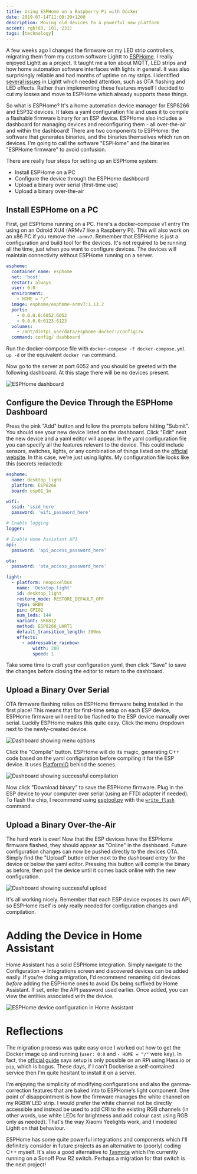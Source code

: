 ```yaml
---
title: Using ESPHome on a Raspberry Pi with Docker
date: 2019-07-14T11:09:20+1200
description: Moving old devices to a powerful new platform
accent: rgb(83, 101, 231)
tags: [technology]
---
```


A few weeks ago I changed the firmware on my LED strip controllers, migrating them from my custom software Lightt to [ESPHome](https://esphome.io/). I really enjoyed Lightt as a project. It taught me a ton about MQTT, LED strips and how home automation software interfaces with lights in general. It was also surprisingly reliable and had months of uptime on my strips. I identified [several issues](https://github.com/albertnis/lightt/issues) in Lightt which needed attention, such as OTA flashing and LED effects. Rather than implementing these features myself I decided to cut my losses and move to ESPHome which already supports these things.

So what is ESPHome? It's a home automation device manager for ESP8266 and ESP32 devices. It takes a yaml configuration file and uses it to compile a flashable firmware binary for an ESP device. ESPHome also includes a dashboard for managing devices and reconfiguring them - all over-the-air and within the dashboard! There are two components to ESPHome: the software that generates binaries, and the binaries themselves which run on devices. I'm going to call the software "ESPHome" and the binaries "ESPHome firmware" to avoid confusion.

There are really four steps for setting up an ESPHome system:

- Install ESPHome on a PC
- Configure the device through the ESPHome dashboard
- Upload a binary over serial (first-time use)
- Upload a binary over-the-air

## Install ESPHome on a PC

First, get ESPHome running on a PC. Here's a docker-compose v1 entry I'm using on an Odroid XU4 (ARMv7 like a Raspberry Pi). This will also work on an x86 PC if you remove the `-armv7`. Remember that ESPHome is just a configuration and build tool for the devices. It's not required to be running all the time, just when you want to configure devices. The devices will maintain connectivity without ESPHome running on a server.

```yaml
esphome:
  container_name: esphome
  net: 'host'
  restart: always
  user: 0:0
  environment:
    - HOME = "/"
  image: esphome/esphome-armv7:1.13.2
  ports:
    - 0.0.0.0:6052:6052
    - 0.0.0.0:6123:6123
  volumes:
    - /mnt/dietpi_userdata/esphome-docker:/config:rw
  command: config/ dashboard
```

Run the docker-compose file with `docker-compose -f docker-compose.yml up -d` or the equivalent `docker run` command.

Now go to the server at port 6052 and you should be greeted with the following dashboard. At this stage there will be no devices present.

![ESPHome dashboard](./dash.png)

## Configure the Device Through the ESPHome Dashboard

Press the pink "Add" button and follow the prompts before hitting "Submit". You should see your new device listed on the dashboard. Click "Edit" next the new device and a yaml editor will appear. In the yaml configuration file you can specify all the features relevant to the device. This could include sensors, switches, lights, or any combination of things listed on the [official website](https://esphome.io/). In this case, we're just using lights. My configuration file looks like this (secrets redacted):

```yaml
esphome:
  name: desktop_light
  platform: ESP8266
  board: esp01_1m

wifi:
  ssid: 'ssid_here'
  password: 'wifi_password_here'

# Enable logging
logger:

# Enable Home Assistant API
api:
  password: 'api_access_password_here'

ota:
  password: 'ota_access_password_here'

light:
  - platform: neopixelbus
    name: 'Desktop light'
    id: desktop_light
    restore_mode: RESTORE_DEFAULT_OFF
    type: GRBW
    pin: GPIO2
    num_leds: 144
    variant: SK6812
    method: ESP8266_UART1
    default_transition_length: 300ms
    effects:
      - addressable_rainbow:
          width: 200
          speed: 1
```

Take some time to craft your configuration yaml, then click "Save" to save the changes before closing the editor to return to the dashboard.

## Upload a Binary Over Serial

OTA firmware flashing relies on ESPHome firmware being installed in the first place! This means that for first-time setup on each ESP device, ESPHome firmware will need to be flashed to the ESP device manually over serial. Luckily ESPHome makes this quite easy. Click the menu dropdown next to the newly-created device.

![Dashboard showing menu options](./dash-menu-options.png)

Click the "Compile" button. ESPHome will do its magic, generating C++ code based on the yaml configuration before compiling it for the ESP device. It uses [PlatformIO](https://platformio.org/) behind the scenes.

![Dashboard showing successful compilation](./dash-compile-success.png)

Now click "Download binary" to save the ESPHome firmware. Plug in the ESP device to your computer over serial (using an FTDI adapter if needed). To flash the chip, I recommend using [esptool.py](https://github.com/espressif/esptool) with the [`write_flash`](https://github.com/espressif/esptool#write-binary-data-to-flash-write_flash) command.

## Upload a Binary Over-the-Air

The hard work is over! Now that the ESP devices have the ESPHome firmware flashed, they should appear as "Online" in the dashboard. Future configuration changes can now be pushed directly to the devices OTA. Simply find the "Upload" button either next to the dashboard entry for the device or below the yaml editor. Pressing this button will compile the binary as before, then poll the device until it comes back online with the new configuration.

![Dashboard showing successful upload](./dash-upload-success.png)

It's all working nicely. Remember that each ESP device exposes its own API, so ESPHome itself is only really needed for configuration changes and compilation.

# Adding the Device in Home Assistant

Home Assistant has a solid ESPHome integration. Simply navigate to the Configuration -> Integrations screen and discovered devices can be added easily. If you're doing a migration, I'd recommend renaming old devices _before_ adding the ESPHome ones to avoid IDs being suffixed by Home Assistant. If set, enter the API password used earlier. Once added, you can view the entities associated with the device.

![ESPHome device configuration in Home Assistant](./ha-esphome.png)

# Reflections

The migration process was quite easy once I worked out how to get the Docker image up and running (`user: 0:0` and `- HOME = "/"` were key). In fact, the [official guide](https://esphome.io/guides/getting_started_command_line.html) says setup is only possible on an RPi using Hass.io or `pip`, which is bogus. These days, if I can't Dockerise a self-contained service then I'm quite hesitant to install it on a server.

I'm enjoying the simplicity of modifying configurations and also the gamma-correction features that are baked into to ESPHome's light component. One point of disappointment is how the firmware manages the white channel on my RGBW LED strip. I would prefer the white channel not be directly accessible and instead be used to add CRI to the existing RGB channels (in other words, use white LEDs for brightness and add colour cast using RGB only as needed). That's the way Xiaomi Yeelights work, and I modeled Lightt on that behaviour.

ESPHome has some quite powerful integrations and components which I'll definitely consider in future projects as an alternative to (poorly) coding C++ myself. It's also a good alternative to [Tasmota](https://github.com/arendst/Sonoff-Tasmota) which I'm currently running on a Sonoff Pow R2 switch. Perhaps a migration for that switch is the next project!
